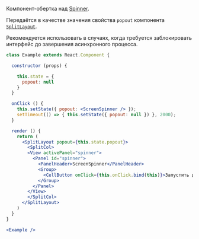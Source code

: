 Компонент-обертка над [Spinner](#!/Spinner).

Передаётся в качестве значения свойства `popout` компонента [`SplitLayout`](#/SplitLayout).

Рекомендуется использовать в случаях, когда требуется заблокировать интерфейс до завершения асинхронного процесса.

```jsx { "props": { "layout": false, "adaptivity": true } }
class Example extends React.Component {

  constructor (props) {

    this.state = {
      popout: null
    }
  }

  onClick () {
    this.setState({ popout: <ScreenSpinner /> });
    setTimeout(() => { this.setState({ popout: null }) }, 2000);
  }

  render () {
    return (
      <SplitLayout popout={this.state.popout}>
        <SplitCol>
        <View activePanel="spinner">
          <Panel id="spinner">
            <PanelHeader>ScreenSpinner</PanelHeader>
            <Group>
              <CellButton onClick={this.onClick.bind(this)}>Запустить долгий процесс</CellButton>
            </Group>
          </Panel>
        </View>
        </SplitCol>
      </SplitLayout>
    )
  }
}

<Example />
```
